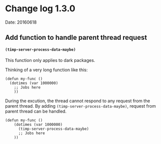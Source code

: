 # Change log 1.3.0

Date: 20160618

## Add function to handle parent thread request

#### `(timp-server-process-data-maybe)`

This function only applies to dark packages.

Thinking of a very long function like this:

``` elisp
(defun my-func ()
  (dotimes (var 1000000)
    ;; Jobs here
    ))
```

During the excution, the thread cannot respond to any request from the parent thread.
By adding `(timp-server-process-data-maybe)`, request from parent thread can be handled.

``` elisp
(defun my-func ()
    (dotimes (var 1000000)
      (timp-server-process-data-maybe)
      ;; Jobs here
    ))
```
